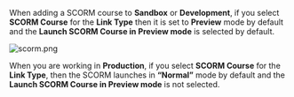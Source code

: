 When adding a SCORM course to **Sandbox** or **Development**, if you select **SCORM Course** for the **Link Type** then it is set to **Preview** mode by default and the **Launch SCORM Course in Preview mode** is selected by default.

![scorm.png](https://e02.insite.com/files/sites/global/adding-scorm-courses/scorm.png)

When you are working in **Production**, if you select **SCORM Course** for the **Link Type**, then the SCORM launches in **“Normal”** mode by default and the **Launch SCORM Course in Preview mode** is not selected.